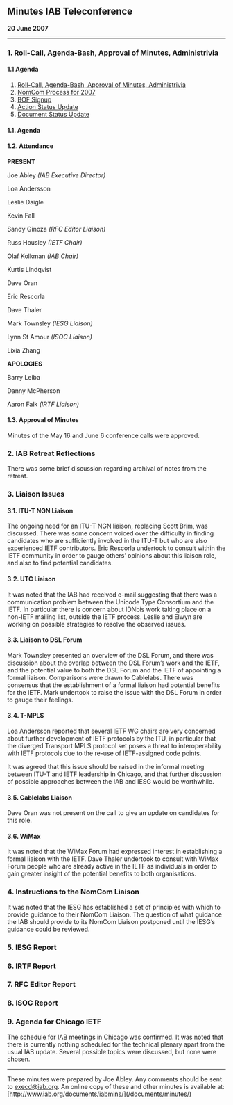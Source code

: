 
Minutes
IAB Teleconference
--------------------------


**20 June 2007**




---


### 1. Roll-Call, Agenda-Bash, Approval of Minutes, Administrivia


#### 1.1 Agenda


1. [Roll-Call, Agenda-Bash, Approval of Minutes, Administrivia](#1)
2. [NomCom Process for 2007](#2)
3. [BOF Signup](#3)
4. [Action Status Update](#4)
5. [Document Status Update](#5)


#### 1.1. Agenda


#### 1.2. Attendance


**PRESENT**  

Joe Abley *(IAB Executive Director)*  

Loa Andersson  

Leslie Daigle  

Kevin Fall  

Sandy Ginoza *(RFC Editor Liaison)*  

Russ Housley *(IETF Chair)*  

Olaf Kolkman *(IAB Chair)*  

Kurtis Lindqvist  

Dave Oran  

Eric Rescorla  

Dave Thaler  

Mark Townsley *(IESG Liaison)*  

Lynn St Amour *(ISOC Liaison)*  

Lixia Zhang



**APOLOGIES**  

Barry Leiba  

Danny McPherson  

Aaron Falk *(IRTF Liaison)*


#### 1.3. Approval of Minutes


Minutes of the May 16 and June 6 conference calls were approved.


### 2. IAB Retreat Reflections


There was some brief discussion regarding archival of notes from the retreat.


### 3. Liaison Issues


#### 3.1. ITU-T NGN Liaison


The ongoing need for an ITU-T NGN liaison, replacing Scott Brim, was discussed. There was some concern voiced over the difficulty in finding candidates who are sufficiently involved in the ITU-T but who are also experienced IETF contributors. Eric Rescorla undertook to consult within the IETF community in order to gauge others’ opinions about this liaison role, and also to find potential candidates.


#### 3.2. UTC Liaison


It was noted that the IAB had received e-mail suggesting that there was a communication problem between the Unicode Type Consortium and the IETF. In particular there is concern about IDNbis work taking place on a non-IETF mailing list, outside the IETF process. Leslie and Elwyn are working on possible strategies to resolve the observed issues.


#### 3.3. Liaison to DSL Forum


Mark Townsley presented an overview of the DSL Forum, and there was discussion about the overlap between the DSL Forum’s work and the IETF, and the potential value to both the DSL Forum and the IETF of appointing a formal liaison. Comparisons were drawn to Cablelabs. There was consensus that the establishment of a formal liaison had potential benefits for the IETF. Mark undertook to raise the issue with the DSL Forum in order to gauge their feelings.


#### 3.4. T-MPLS


Loa Andersson reported that several IETF WG chairs are very concerned about further development of IETF protocols by the ITU, in particular that the diverged Transport MPLS protocol set poses a threat to interoperability with IETF protocols due to the re-use of IETF-assigned code points.


It was agreed that this issue should be raised in the informal meeting between ITU-T and IETF leadership in Chicago, and that further discussion of possible approaches between the IAB and IESG would be worthwhile.


#### 3.5. Cablelabs Liaison


Dave Oran was not present on the call to give an update on candidates for this role.


#### 3.6. WiMax


It was noted that the WiMax Forum had expressed interest in establishing a formal liaison with the IETF. Dave Thaler undertook to consult with WiMax Forum people who are already active in the IETF as individuals in order to gain greater insight of the potential benefits to both organisations.


### 4. Instructions to the NomCom Liaison


It was noted that the IESG has established a set of principles with which to provide guidance to their NomCom Liaison. The question of what guidance the IAB should provide to its NomCom Liaison postponed until the IESG’s guidance could be reviewed.


### 5. IESG Report


### 6. IRTF Report


### 7. RFC Editor Report


### 8. ISOC Report


### 9. Agenda for Chicago IETF


The schedule for IAB meetings in Chicago was confirmed. It was noted that there is currently nothing scheduled for the technical plenary apart from the usual IAB update. Several possible topics were discussed, but none were chosen.




---


These minutes were prepared by Joe Abley. Any comments should be sent to [execd@iab.org](mailto:execd@iab.org). An online copy of these and other minutes is available at: [http://www.iab.org/documents/iabmins/](/documents/minutes/)


